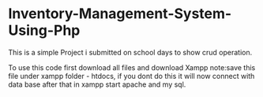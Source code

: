 # Inventory-Management-System-Using-Php
This is a simple Project i submitted on school days to show crud operation.

To use this code first download all files and download Xampp 
note:save this file under xampp folder - htdocs, if you dont do this it will now connect with data base
after that in xampp start apache and my sql.
